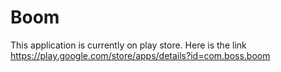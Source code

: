 # Boom

This application is currently on play store.
Here is the link
https://play.google.com/store/apps/details?id=com.boss.boom

